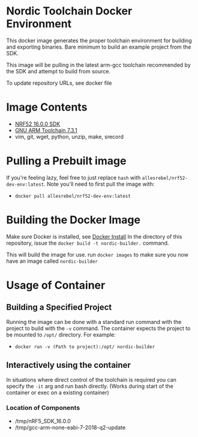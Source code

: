 # Nordic Toolchain Docker Environment
This docker image generates the proper toolchain environment
for building and exporting binaries. Bare minimum to build an example
project from the SDK.

This image will be pulling in the latest arm-gcc toolchain
recommended by the SDK and attempt to build from source.

To update repository URLs, see docker file

# Image Contents
* [NRF52 16.0.0 SDK](https://infocenter.nordicsemi.com/index.jsp?topic=%2Fsdk_nrf5_v16.0.0%2Findex.html)
* [GNU ARM Toolchain 7.3.1](https://developer.arm.com/tools-and-software/open-source-software/developer-tools/gnu-toolchain/gnu-rm/downloads/7-2018-q2-update)
* vim, git, wget, python, unzip, make, srecord

# Pulling a Prebuilt image
If you're feeling lazy, feel free to just replace `hash` with 
`allesrebel/nrf52-dev-env:latest`. Note you'll need to first
pull the image with:

* `docker pull allesrebel/nrf52-dev-env:latest`

# Building the Docker Image
Make sure Docker is installed, see [Docker Install](https://docs.docker.com/install/)
In the directory of this repository, issue the `docker build -t nordic-builder.` command.

This will build the image for use. run `docker images` to make sure you now have an image
called `nordic-builder`

# Usage of Container

## Building a Specified Project
Running the image can be done with a standard run command with the
project to build with the `-v` command. The container expects the
project to be mounted to `/opt/` directory. For example:

* `docker run -v (Path to project):/opt/ nordic-builder`

## Interactively using the container
In situations where direct control of the toolchain is required
you can specify the `-it` arg and run bash directly. (Works during
start of the container or exec on a existing container)

### Location of Components
* /tmp/nRF5_SDK_16.0.0
* /tmp/gcc-arm-none-eabi-7-2018-q2-update
